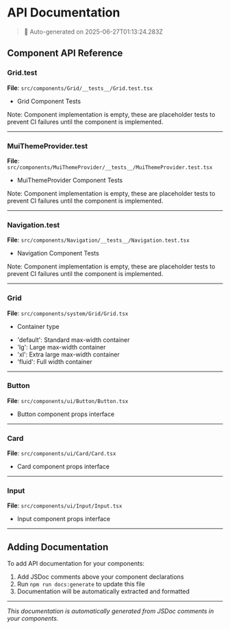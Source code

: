 # API Documentation

> 🤖 Auto-generated on 2025-06-27T01:13:24.283Z

## Component API Reference

### Grid.test

**File**: `src/components/Grid/__tests__/Grid.test.tsx`

* Grid Component Tests

 Note: Component implementation is empty, these are placeholder tests
 to prevent CI failures until the component is implemented.

---

### MuiThemeProvider.test

**File**: `src/components/MuiThemeProvider/__tests__/MuiThemeProvider.test.tsx`

* MuiThemeProvider Component Tests

 Note: Component implementation is empty, these are placeholder tests
 to prevent CI failures until the component is implemented.

---

### Navigation.test

**File**: `src/components/Navigation/__tests__/Navigation.test.tsx`

* Navigation Component Tests

 Note: Component implementation is empty, these are placeholder tests
 to prevent CI failures until the component is implemented.

---

### Grid

**File**: `src/components/system/Grid/Grid.tsx`

* Container type
 - 'default': Standard max-width container
 - 'lg': Large max-width container
 - 'xl': Extra large max-width container
 - 'fluid': Full width container

---

### Button

**File**: `src/components/ui/Button/Button.tsx`

* Button component props interface

---

### Card

**File**: `src/components/ui/Card/Card.tsx`

* Card component props interface

---

### Input

**File**: `src/components/ui/Input/Input.tsx`

* Input component props interface

---


## Adding Documentation

To add API documentation for your components:

1. Add JSDoc comments above your component declarations
2. Run `npm run docs:generate` to update this file
3. Documentation will be automatically extracted and formatted

---

*This documentation is automatically generated from JSDoc comments in your components.*
